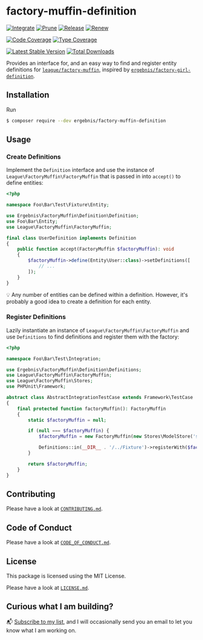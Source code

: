 # factory-muffin-definition

[![Integrate](https://github.com/ergebnis/factory-muffin-definition/workflows/Integrate/badge.svg?branch=main)](https://github.com/ergebnis/factory-muffin-definition/actions)
[![Prune](https://github.com/ergebnis/factory-muffin-definition/workflows/Prune/badge.svg?branch=main)](https://github.com/ergebnis/factory-muffin-definition/actions)
[![Release](https://github.com/ergebnis/factory-muffin-definition/workflows/Release/badge.svg?branch=main)](https://github.com/ergebnis/factory-muffin-definition/actions)
[![Renew](https://github.com/ergebnis/factory-muffin-definition/workflows/Renew/badge.svg?branch=main)](https://github.com/ergebnis/factory-muffin-definition/actions)

[![Code Coverage](https://codecov.io/gh/ergebnis/factory-muffin-definition/branch/main/graph/badge.svg)](https://codecov.io/gh/ergebnis/factory-muffin-definition)
[![Type Coverage](https://shepherd.dev/github/ergebnis/factory-muffin-definition/coverage.svg)](https://shepherd.dev/github/ergebnis/factory-muffin-definition)

[![Latest Stable Version](https://poser.pugx.org/ergebnis/factory-muffin-definition/v/stable)](https://packagist.org/packages/ergebnis/factory-muffin-definition)
[![Total Downloads](https://poser.pugx.org/ergebnis/factory-muffin-definition/downloads)](https://packagist.org/packages/ergebnis/factory-muffin-definition)

Provides an interface for, and an easy way to find and register entity definitions for [`league/factory-muffin`](https://github.com/thephpleague/factory-muffin), inspired by [`ergebnis/factory-girl-definition`](https://github.com/ergebnis/factory-girl-definition).

## Installation

Run

```sh
$ composer require --dev ergebnis/factory-muffin-definition
```

## Usage

### Create Definitions

Implement the `Definition` interface and use the instance of `League\FactoryMuffin\FactoryMuffin`
that is passed in into `accept()` to define entities:

```php
<?php

namespace Foo\Bar\Test\Fixture\Entity;

use Ergebnis\FactoryMuffin\Definition\Definition;
use Foo\Bar\Entity;
use League\FactoryMuffin\FactoryMuffin;

final class UserDefinition implements Definition
{
    public function accept(FactoryMuffin $factoryMuffin): void
    {
        $factoryMuffin->define(Entity\User::class)->setDefinitions([
            // ...
        ]);
    }
}
```

:bulb: Any number of entities can be defined within a definition.
However, it's probably a good idea to create a definition for each entity.

### Register Definitions

Lazily instantiate an instance of `League\FactoryMuffin\FactoryMuffin`
and use `Definitions` to find definitions and register them with the factory:

```php
<?php

namespace Foo\Bar\Test\Integration;

use Ergebnis\FactoryMuffin\Definition\Definitions;
use League\FactoryMuffin\FactoryMuffin;
use League\FactoryMuffin\Stores;
use PHPUnit\Framework;

abstract class AbstractIntegrationTestCase extends Framework\TestCase
{
    final protected function factoryMuffin(): FactoryMuffin
    {
        static $factoryMuffin = null;

        if (null === $factoryMuffin) {
            $factoryMuffin = new FactoryMuffin(new Stores\ModelStore('save'));

            Definitions::in(__DIR__ . '/../Fixture')->registerWith($factoryMuffin);
        }

        return $factoryMuffin;
    }
}
```

## Contributing

Please have a look at [`CONTRIBUTING.md`](.github/CONTRIBUTING.md).

## Code of Conduct

Please have a look at [`CODE_OF_CONDUCT.md`](https://github.com/ergebnis/.github/blob/main/CODE_OF_CONDUCT.md).

## License

This package is licensed using the MIT License.

Please have a look at [`LICENSE.md`](LICENSE.md).

## Curious what I am building?

:mailbox_with_mail: [Subscribe to my list](https://localheinz.com/projects/), and I will occasionally send you an email to let you know what I am working on.
